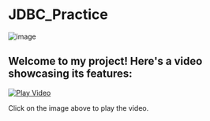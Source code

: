 # JDBC_Practice

![image](https://github.com/PAPPURAJ/JDBC_Practice/assets/45383061/3c9b76d1-a663-4844-8fe5-549ce1e9f483)


## Welcome to my project! Here's a video showcasing its features:
[![Play Video](https://img.youtube.com/vi/Ao0KNKOaaSI/0.jpg)](https://www.youtube.com/watch?v=Ao0KNKOaaSI)

Click on the image above to play the video.
